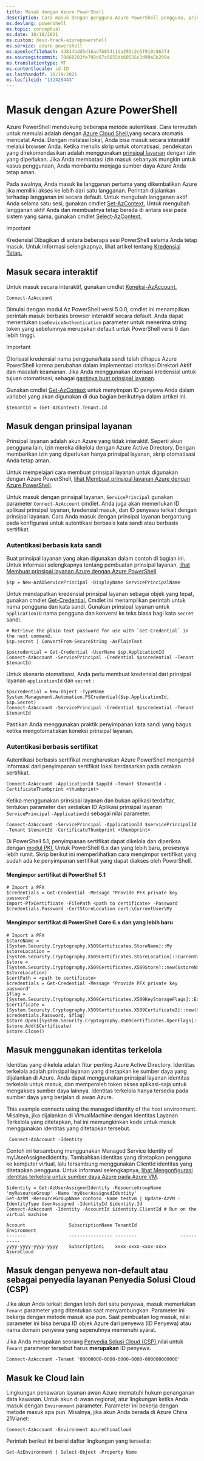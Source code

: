 ```yaml
---
title: Masuk dengan Azure PowerShell
description: Cara masuk dengan pengguna Azure PowerShell pengguna, prinsipal layanan, atau dengan identitas yang dikelola untuk sumber daya Azure.
ms.devlang: powershell
ms.topic: conceptual
ms.date: 10/18/2021
ms.custom: devx-track-azurepowershell
ms.service: azure-powershell
ms.openlocfilehash: dd814bdd5d16ad7b85411da293c2c5f910c863f4
ms.sourcegitcommit: 70660203fe792d87c0655db60556c3d99a5b209a
ms.translationtype: MT
ms.contentlocale: id-ID
ms.lasthandoff: 10/19/2021
ms.locfileid: "132429443"
---
```

# <a name="sign-in-with-azure-powershell"></a>Masuk dengan Azure PowerShell

Azure PowerShell mendukung beberapa metode autentikasi. Cara termudah untuk memulai adalah dengan [Azure Cloud Shell,](/azure/cloud-shell/overview)yang secara otomatis mencatat Anda. Dengan instalasi lokal, Anda bisa masuk secara interaktif melalui browser Anda. Ketika menulis skrip untuk otomatisasi, pendekatan yang direkomendasikan adalah menggunakan [prinsipal layanan](create-azure-service-principal-azureps.md) dengan izin yang diperlukan. Jika Anda membatasi izin masuk sebanyak mungkin untuk kasus penggunaan, Anda membantu menjaga sumber daya Azure Anda tetap aman.

Pada awalnya, Anda masuk ke langganan pertama yang dikembalikan Azure jika memiliki akses ke lebih dari satu langganan. Perintah dijalankan terhadap langganan ini secara default. Untuk mengubah langganan aktif Anda selama satu sesi, gunakan cmdlet [Set-AzContext.](/powershell/module/az.accounts/set-azcontext) Untuk mengubah langganan aktif Anda dan membuatnya tetap berada di antara sesi pada sistem yang sama, gunakan cmdlet [Select-AzContext.](/powershell/module/az.accounts/select-azcontext)

> [!IMPORTANT]
> Kredensial Dibagikan di antara beberapa sesi PowerShell selama Anda tetap masuk.
> Untuk informasi selengkapnya, lihat artikel tentang [Kredensial Tetap.](context-persistence.md)

## <a name="sign-in-interactively"></a>Masuk secara interaktif

Untuk masuk secara interaktif, gunakan cmdlet [Koneksi-AzAccount.](/powershell/module/az.accounts/connect-azaccount)

```azurepowershell-interactive
Connect-AzAccount
```

Dimulai dengan modul Az PowerShell versi 5.0.0, cmdlet ini menampilkan perintah masuk berbasis browser interaktif secara default. Anda dapat menentukan `UseDeviceAuthentication` parameter untuk menerima string token yang sebelumnya merupakan default untuk PowerShell versi 6 dan lebih tinggi.

> [!IMPORTANT]
> Otorisasi kredensial nama pengguna/kata sandi telah dihapus Azure PowerShell karena perubahan dalam implementasi otorisasi Direktori Aktif dan masalah keamanan. Jika Anda menggunakan otorisasi kredensial untuk tujuan otomatisasi, sebagai [gantinya buat prinsipal layanan](create-azure-service-principal-azureps.md).

Gunakan cmdlet [Get-AzContext](/powershell/module/az.accounts/get-azcontext) untuk menyimpan ID penyewa Anda dalam variabel yang akan digunakan di dua bagian berikutnya dalam artikel ini.

```azurepowershell-interactive
$tenantId = (Get-AzContext).Tenant.Id
```

## <a name="sign-in-with-a-service-principal"></a>Masuk dengan prinsipal layanan

Prinsipal layanan adalah akun Azure yang tidak interaktif. Seperti akun pengguna lain, izin mereka dikelola dengan Azure Active Directory. Dengan memberikan izin yang diperlukan hanya prinsipal layanan, skrip otomatisasi Anda tetap aman.

Untuk mempelajari cara membuat prinsipal layanan untuk digunakan dengan Azure PowerShell, [lihat Membuat prinsipal layanan Azure dengan Azure PowerShell](create-azure-service-principal-azureps.md).

Untuk masuk dengan prinsipal layanan, `ServicePrincipal` gunakan parameter `Connect-AzAccount` cmdlet. Anda juga akan memerlukan ID aplikasi prinsipal layanan, kredensial masuk, dan ID penyewa terkait dengan prinsipal layanan. Cara Anda masuk dengan prinsipal layanan bergantung pada konfigurasi untuk autentikasi berbasis kata sandi atau berbasis sertifikat.

### <a name="password-based-authentication"></a>Autentikasi berbasis kata sandi

Buat prinsipal layanan yang akan digunakan dalam contoh di bagian ini. Untuk informasi selengkapnya tentang pembuatan prinsipal layanan, [lihat Membuat prinsipal layanan Azure dengan Azure PowerShell](/powershell/azure/create-azure-service-principal-azureps).

```azurepowershell-interactive
$sp = New-AzADServicePrincipal -DisplayName ServicePrincipalName
```

Untuk mendapatkan kredensial prinsipal layanan sebagai objek yang tepat, gunakan cmdlet [Get-Credential.](/powershell/module/microsoft.powershell.security/get-credential) Cmdlet ini menampilkan perintah untuk nama pengguna dan kata sandi. Gunakan prinsipal layanan untuk `applicationID` nama pengguna dan konversi ke teks biasa bagi kata `secret` sandi.

```azurepowershell-interactive
# Retrieve the plain text password for use with `Get-Credential` in the next command.
$sp.secret | ConvertFrom-SecureString -AsPlainText

$pscredential = Get-Credential -UserName $sp.ApplicationId
Connect-AzAccount -ServicePrincipal -Credential $pscredential -Tenant $tenantId
```

Untuk skenario otomatisasi, Anda perlu membuat kredensial dari prinsipal layanan `applicationId` dan `secret` :

```azurepowershell-interactive
$pscredential = New-Object -TypeName System.Management.Automation.PSCredential($sp.ApplicationId, $sp.Secret)
Connect-AzAccount -ServicePrincipal -Credential $pscredential -Tenant $tenantId
```

Pastikan Anda menggunakan praktik penyimpanan kata sandi yang bagus ketika mengotomatiskan koneksi prinsipal layanan.

### <a name="certificate-based-authentication"></a>Autentikasi berbasis sertifikat

Autentikasi berbasis sertifikat mengharuskan Azure PowerShell mengambil informasi dari penyimpanan sertifikat lokal berdasarkan pada cetakan sertifikat.

```azurepowershell-interactive
Connect-AzAccount -ApplicationId $appId -Tenant $tenantId -CertificateThumbprint <thumbprint>
```

Ketika menggunakan prinsipal layanan dan bukan aplikasi terdaftar, tentukan parameter dan sediakan ID Aplikasi prinsipal layanan `ServicePrincipal` `-ApplicationId` sebagai nilai parameter.

```azurepowershell-interactive
Connect-AzAccount -ServicePrincipal -ApplicationId $servicePrincipalId -Tenant $tenantId -CertificateThumbprint <thumbprint>
```

Di PowerShell 5.1, penyimpanan sertifikat dapat dikelola dan diperiksa dengan [modul PKI.](/powershell/module/pki) Untuk PowerShell 6.x dan yang lebih baru, prosesnya lebih rumit.
Skrip berikut ini memperlihatkan cara mengimpor sertifikat yang sudah ada ke penyimpanan sertifikat yang dapat diakses oleh PowerShell.

#### <a name="import-a-certificate-in-powershell-51"></a>Mengimpor sertifikat di PowerShell 5.1

```azurepowershell-interactive
# Import a PFX
$credentials = Get-Credential -Message "Provide PFX private key password"
Import-PfxCertificate -FilePath <path to certificate> -Password $credentials.Password -CertStoreLocation cert:\CurrentUser\My
```

#### <a name="import-a-certificate-in-powershell-core-6x-and-later"></a>Mengimpor sertifikat di PowerShell Core 6.x dan yang lebih baru

```azurepowershell-interactive
# Import a PFX
$storeName = [System.Security.Cryptography.X509Certificates.StoreName]::My
$storeLocation = [System.Security.Cryptography.X509Certificates.StoreLocation]::CurrentUser
$store = [System.Security.Cryptography.X509Certificates.X509Store]::new($storeName, $storeLocation)
$certPath = <path to certificate>
$credentials = Get-Credential -Message "Provide PFX private key password"
$flag = [System.Security.Cryptography.X509Certificates.X509KeyStorageFlags]::Exportable
$certificate = [System.Security.Cryptography.X509Certificates.X509Certificate2]::new($certPath, $credentials.Password, $flag)
$store.Open([System.Security.Cryptography.X509Certificates.OpenFlags]::ReadWrite)
$store.Add($Certificate)
$store.Close()
```

## <a name="sign-in-using-a-managed-identity"></a>Masuk menggunakan identitas terkelola

Identitas yang dikelola adalah fitur penting Azure Active Directory. Identitas terkelola adalah prinsipal layanan yang ditetapkan ke sumber daya yang dijalankan di Azure. Anda dapat menggunakan prinsipal layanan identitas terkelola untuk masuk, dan memperoleh token akses aplikasi-saja untuk mengakses sumber daya lainnya. Identitas terkelola hanya tersedia pada sumber daya yang berjalan di awan Azure.

This example connects using the managed identity of the host environment. Misalnya, jika dijalankan di VirtualMachine dengan Identitas Layanan Terkelola yang ditetapkan, hal ini memungkinkan kode untuk masuk menggunakan identitas yang ditetapkan tersebut.

```azurepowershell-interactive
 Connect-AzAccount -Identity
```

Contoh ini tersambung menggunakan Managed Service Identity of myUserAssignedIdentity. Tambahkan identitas yang ditetapkan pengguna ke komputer virtual, lalu tersambung menggunakan ClientId identitas yang ditetapkan pengguna. Untuk informasi selengkapnya, [lihat Mengonfigurasi identitas terkelola untuk sumber daya Azure pada Azure VM](/active-directory/managed-identities-azure-resources/qs-configure-powershell-windows-vm).

```azurepowershell-interactive
$identity = Get-AzUserAssignedIdentity -ResourceGroupName 'myResourceGroup' -Name 'myUserAssignedIdentity'
Get-AzVM -ResourceGroupName contoso -Name testvm | Update-AzVM -IdentityType UserAssigned -IdentityId $identity.Id
Connect-AzAccount -Identity -AccountId $identity.ClientId # Run on the virtual machine

Account                SubscriptionName TenantId                Environment
-------                ---------------- --------                -----------
yyyy-yyyy-yyyy-yyyy    Subscription1    xxxx-xxxx-xxxx-xxxx     AzureCloud
```

## <a name="sign-in-with-a-non-default-tenant-or-as-a-cloud-solution-provider-csp"></a>Masuk dengan penyewa non-default atau sebagai penyedia layanan Penyedia Solusi Cloud (CSP)

Jika akun Anda terkait dengan lebih dari satu penyewa, masuk memerlukan `Tenant` parameter yang ditentukan saat menyambungkan. Parameter ini bekerja dengan metode masuk apa pun. Saat pembuatan log masuk, nilai parameter ini bisa berupa ID objek Azure dari penyewa (ID Penyewa) atau nama domain penyewa yang sepenuhnya memenuhi syarat.

Jika Anda merupakan seorang [Penyedia Solusi Cloud (CSP),](https://azure.microsoft.com/offers/ms-azr-0145p/)nilai untuk `Tenant` parameter tersebut harus **merupakan** ID penyewa.

```azurepowershell-interactive
Connect-AzAccount -Tenant '00000000-0000-0000-0000-000000000000'
```

## <a name="sign-in-to-another-cloud"></a>Masuk ke Cloud lain

Lingkungan penawaran layanan awan Azure mematuhi hukum penanganan data kawasan. Untuk akun di awan regional, atur lingkungan ketika Anda masuk dengan `Environment` parameter. Parameter ini bekerja dengan metode masuk apa pun. Misalnya, jika akun Anda berada di Azure China 21Vianet:

```azurepowershell-interactive
Connect-AzAccount -Environment AzureChinaCloud
```

Perintah berikut ini berisi daftar lingkungan yang tersedia:

```azurepowershell-interactive
Get-AzEnvironment | Select-Object -Property Name
```

